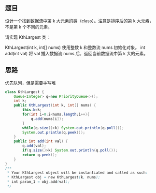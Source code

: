  ## 题目
 设计一个找到数据流中第 k 大元素的类（class）。注意是排序后的第 k 大元素，不是第 k 个不同的元素。

请实现 KthLargest 类：

KthLargest(int k, int[] nums) 使用整数 k 和整数流 nums 初始化对象。
int add(int val) 将 val 插入数据流 nums 后，返回当前数据流中第 k 大的元素。
## 思路
优先队列，但是需要手写堆
```java
class KthLargest {
    Queue<Integer> q=new PriorityQueue<>();
    int k;
    public KthLargest(int k, int[] nums) {
        this.k=k;
        for(int i=0;i<nums.length;i++){
            q.add(nums[i]);   
        }
        while(q.size()>k) System.out.println(q.poll());
        System.out.println(q.peek());
    }
    public int add(int val) {
        q.add(val);
        if(q.size()>k) System.out.println(q.poll());
        return q.peek();
    }
}
/**
 * Your KthLargest object will be instantiated and called as such:
 * KthLargest obj = new KthLargest(k, nums);
 * int param_1 = obj.add(val);
 */
```
